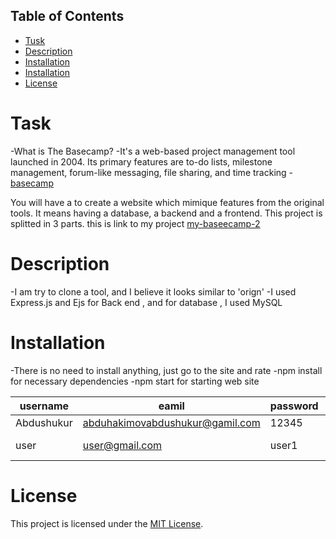 ## Table of Contents
- [Tusk](#Task)
- [Description](#Description)
- [Installation](#installation)
- [Installation](#Installation)
- [License](#license)

# Task 
-What is The Basecamp?
-It's a web-based project management tool launched in 2004. Its primary features are to-do lists, milestone management, forum-like messaging, file sharing, and time tracking - [basecamp](https://basecamp.com/)

You will have a to create a website which mimique features from the original tools. It means having a database, a backend and a frontend. This project is splitted in 3 parts.
this is link to my project  [my-baseecamp-2](https://basecamp-yloc.onrender.com)

# Description 
-I am try to clone a tool, and I believe it looks similar to 'orign'
-I used Express.js and Ejs for Back end , and for database , I used MySQL


# Installation
-There is no need to install anything, just go to the site and rate
-npm install for necessary dependencies
-npm start for starting web site

| username | eamil                         |  password | role      |
|----------|-------------------------------|-----------|-----------|
|Abdushukur|abduhakimovabdushukur@gamil.com|   12345   | admin     |
|  user    | user@gmail.com                | user1     | non admin |



# License

This project is licensed under the [MIT License](LICENSE).